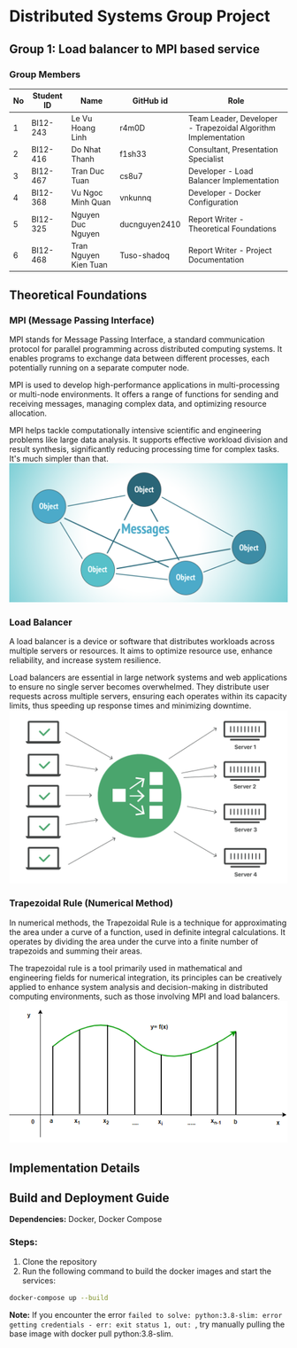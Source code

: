 # Distributed Systems Group Project

## Group 1: Load balancer to MPI based service

### Group Members

| No | Student ID | Name            | GitHub id | Role |
|----|------------|-----------------|-----------|------|
| 1  | BI12-243 | Le Vu Hoang Linh | r4m0D | Team Leader, Developer - Trapezoidal Algorithm Implementation |
| 2  | BI12-416 | Do Nhat Thanh | f1sh33 | Consultant, Presentation Specialist |
| 3  | BI12-467 | Tran Duc Tuan | cs8u7 | Developer - Load Balancer Implementation |
| 4  | BI12-368 | Vu Ngoc Minh Quan | vnkunnq | Developer - Docker Configuration |
| 5  | BI12-325 | Nguyen Duc Nguyen | ducnguyen2410 | Report Writer - Theoretical Foundations |
| 6  | BI12-468 | Tran Nguyen Kien Tuan | Tuso-shadoq | Report Writer - Project Documentation |

## Theoretical Foundations
### MPI (Message Passing Interface)
MPI stands for Message Passing Interface, a standard communication protocol for parallel programming across distributed computing systems. It enables programs to exchange data between different processes, each potentially running on a separate computer node.

MPI is used to develop high-performance applications in multi-processing or multi-node environments. It offers a range of functions for sending and receiving messages, managing complex data, and optimizing resource allocation.

MPI helps tackle computationally intensive scientific and engineering problems like large data analysis. It supports effective workload division and result synthesis, significantly reducing processing time for complex tasks.
It's much simpler than that.
![MPI](attachments/mpi.png "Message Passing Interface")

### Load Balancer
A load balancer is a device or software that distributes workloads across multiple servers or resources. It aims to optimize resource use, enhance reliability, and increase system resilience.

Load balancers are essential in large network systems and web applications to ensure no single server becomes overwhelmed. They distribute user requests across multiple servers, ensuring each operates within its capacity limits, thus speeding up response times and minimizing downtime.
![Load Balancer](attachments/load-balancer.png "Load Balancer Diagram")

### Trapezoidal Rule (Numerical Method)
In numerical methods, the Trapezoidal Rule is a technique for approximating the area under a curve of a function, used in definite integral calculations. It operates by dividing the area under the curve into a finite number of trapezoids and summing their areas.

The trapezoidal rule is a tool primarily used in mathematical and engineering fields for numerical integration, its principles can be creatively applied to enhance system analysis and decision-making in distributed computing environments, such as those involving MPI and load balancers.
![Trapezoidal Rule](attachments/trapezoidal.png "Trapezoidal Rule Diagram")
## Implementation Details

## Build and Deployment Guide

**Dependencies:** Docker, Docker Compose

### Steps:
1. Clone the repository
2. Run the following command to build the docker images and start the services:
```bash
docker-compose up --build
```
**Note:** If you encounter the error `failed to solve: python:3.8-slim: error getting credentials - err: exit status 1, out: `, try manually pulling the base image with docker pull python:3.8-slim.



